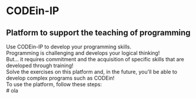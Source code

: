 # CODEin-IP

## Platform to support the teaching of programming

<p>
  Use CODEin-IP to develop your programming skills.<br>
  Programming is challenging and develops your logical thinking!<br>
  But... it requires commitment and the acquisition of specific skills that are developed through training!<br>
  Solve the exercises on this platform and, in the future, you'll be able to develop complex programs such as CODEin!<br>
  To use the platform, follow these steps:<br>
  # ola
</p>
